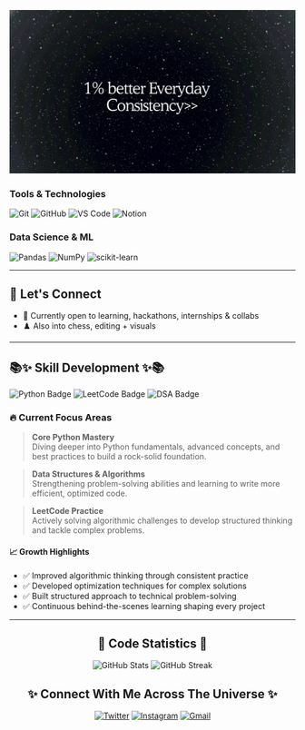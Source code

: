 ![Banner](banner.jpg)

### Tools & Technologies

![Git](https://img.shields.io/badge/Git-F05032?style=for-the-badge&logo=git&logoColor=white) ![GitHub](https://img.shields.io/badge/GitHub-181717?style=for-the-badge&logo=github&logoColor=white) ![VS Code](https://img.shields.io/badge/VS_Code-007ACC?style=for-the-badge&logo=visualstudiocode&logoColor=white) ![Notion](https://img.shields.io/badge/Notion-000000?style=for-the-badge&logo=notion&logoColor=white)

### Data Science & ML

![Pandas](https://img.shields.io/badge/Pandas-150458?style=for-the-badge&logo=pandas&logoColor=white) ![NumPy](https://img.shields.io/badge/NumPy-013243?style=for-the-badge&logo=numpy&logoColor=white) ![scikit-learn](https://img.shields.io/badge/scikit--learn-F7931E?style=for-the-badge&logo=scikitlearn&logoColor=white)

---

## 💬 Let's Connect

- 🤝 Currently open to learning, hackathons, internships & collabs
- ♟️ Also into chess, editing + visuals

---

## 📚✨ Skill Development ✨📚

![Python Badge](https://img.shields.io/badge/Python-Advanced-3776AB?style=for-the-badge&logo=python&logoColor=white) ![LeetCode Badge](https://img.shields.io/badge/LeetCode-Problem_Solving-FFA116?style=for-the-badge&logo=leetcode&logoColor=black) ![DSA Badge](https://img.shields.io/badge/DSA-Learning-00C853?style=for-the-badge&logo=databricks&logoColor=white)

### 🔥 Current Focus Areas

> **Core Python Mastery**  
> Diving deeper into Python fundamentals, advanced concepts, and best practices to build a rock-solid foundation.

> **Data Structures & Algorithms**  
> Strengthening problem-solving abilities and learning to write more efficient, optimized code.

> **LeetCode Practice**  
> Actively solving algorithmic challenges to develop structured thinking and tackle complex problems.

#### 📈 Growth Highlights

- ✅ Improved algorithmic thinking through consistent practice
- ✅ Developed optimization techniques for complex solutions
- ✅ Built structured approach to technical problem-solving
- ✅ Continuous behind-the-scenes learning shaping every project

---

<div align="center">

## 🌌 **Code Statistics** 🌌

![GitHub Stats](https://github-readme-stats.vercel.app/api?username=harshit0017pro&show_icons=true&theme=tokyonight&hide_border=true&bg_color=0D1117&title_color=58a6ff&icon_color=58a6ff&text_color=c9d1d9)
![GitHub Streak](https://streak-stats.demolab.com?user=harshit0017pro&theme=tokyonight&hide_border=true&background=0D1117&ring=58a6ff&fire=58a6ff&currStreakLabel=58a6ff)

## ✨ Connect With Me Across The Universe ✨

[![Twitter](https://img.shields.io/badge/Twitter-1DA1F2?style=for-the-badge&logo=twitter&logoColor=white)](https://twitter.com/harshit0017pro)
[![Instagram](https://img.shields.io/badge/Instagram-E4405F?style=for-the-badge&logo=instagram&logoColor=white)](https://www.instagram.com/harshit0017pro)
[![Gmail](https://img.shields.io/badge/Gmail-EA4335?style=for-the-badge&logo=gmail&logoColor=white)](mailto:vaishnavharshit2005@gmail.com)

</div>
